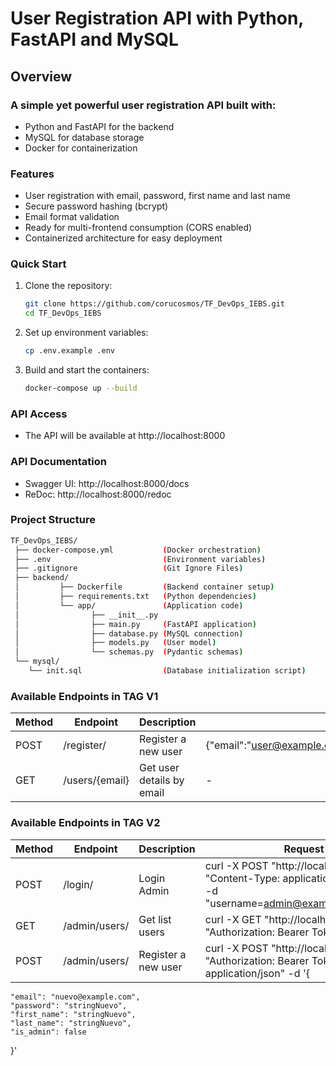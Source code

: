 # User Registration API with Python, FastAPI and MySQL
## Overview

### A simple yet powerful user registration API built with:
* Python and FastAPI for the backend
* MySQL for database storage
* Docker for containerization

### Features
* User registration with email, password, first name and last name
* Secure password hashing (bcrypt)
* Email format validation
* Ready for multi-frontend consumption (CORS enabled)
* Containerized architecture for easy deployment

### Quick Start
1. Clone the repository:
    ```bash
    git clone https://github.com/corucosmos/TF_DevOps_IEBS.git
    cd TF_DevOps_IEBS
    ```
2. Set up environment variables:
    ```bash
    cp .env.example .env
    ```

3. Build and start the containers:
    ```bash
    docker-compose up --build
    ```
### API Access
* The API will be available at http://localhost:8000

### API Documentation
* Swagger UI: http://localhost:8000/docs
* ReDoc: http://localhost:8000/redoc

### Project Structure
```bash
TF_DevOps_IEBS/
 ├── docker-compose.yml           (Docker orchestration)
 ├── .env                         (Environment variables)
 ├── .gitignore                   (Git Ignore Files)
 ├── backend/
 │         ├── Dockerfile         (Backend container setup)
 │         ├── requirements.txt   (Python dependencies)
 │         └── app/               (Application code)
 │                ├── __init__.py
 │                ├── main.py     (FastAPI application)
 │                ├── database.py (MySQL connection)
 │                ├── models.py   (User model)
 │                └── schemas.py  (Pydantic schemas)
 └── mysql/
    └── init.sql                  (Database initialization script)
```



### Available Endpoints in TAG V1
Method|Endpoint|Description|Request Body Example
------|--------|-----------|--------------------
POST|/register/|Register a new user|{"email":"user@example.com","password":"securePass123","first_name":"John","last_name":"Doe"}
GET|/users/{email}|	Get user details by email|	-

### Available Endpoints in TAG V2
Method|Endpoint|Description|Request Body Example
------|--------|-----------|--------------------
POST|/login/|Login Admin|curl -X POST "http://localhost:8000/login/" -H "Content-Type: application/x-www-form-urlencoded" -d "username=admin@example.com&password=password"
GET|/admin/users/|Get list users|curl -X GET "http://localhost:8000/admin/users/" -H "Authorization: Bearer Token"
POST|/admin/users/|Register a new user| curl -X POST "http://locahost:8000/admin/users/" -H "Authorization: Bearer Token" -H "Content-Type: application/json" -d '{
    "email": "nuevo@example.com",
    "password": "stringNuevo",
    "first_name": "stringNuevo",
    "last_name": "stringNuevo",
    "is_admin": false
}'

